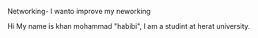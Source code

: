 Networking-
I wanto improve my neworking
 
Hi My name is khan mohammad "habibi", I am a studint at herat university.
